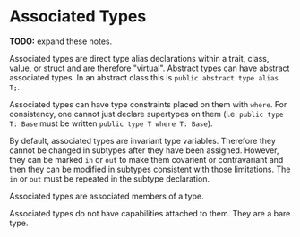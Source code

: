 # Associated Types

**TODO:** expand these notes.

Associated types are direct type alias declarations within a trait, class, value, or struct and are
therefore "virtual". Abstract types can have abstract associated types. In an abstract class this is
`public abstract type alias T;`.

Associated types can have type constraints placed on them with `where`. For consistency, one cannot
just declare supertypes on them (i.e. `public type T: Base` must be written `public type T where T:
Base`).

By default, associated types are invariant type variables. Therefore they cannot be changed in
subtypes after they have been assigned. However, they can be marked `in` or `out` to make them
covarient or contravariant and then they can be modified in subtypes consistent with those
limitations. The `in` or `out` must be repeated in the subtype declaration.

Associated types are associated members of a type.

Associated types do not have capabilities attached to them. They are a bare type.
